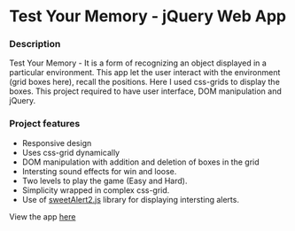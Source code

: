 # Test Your Memory - jQuery Web App
### Description

Test Your Memory - It is a form of recognizing an object displayed in a particular environment. This app let the user interact with the environment (grid boxes here), recall the positions. Here I used css-grids to display the boxes. This project required to have user interface, DOM manipulation and jQuery. 

### Project features

* Responsive design
* Uses css-grid dynamically
* DOM manipulation with addition and deletion of boxes in the grid
* Intersting sound effects for win and loose.
* Two levels to play the game (Easy and Hard).
* Simplicity wrapped in complex css-grid.
* Use of [sweetAlert2.js](https://sweetalert2.github.io/) library for displaying intersting alerts.

View the app [here](https://www.randomserve.com) 
